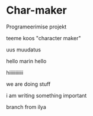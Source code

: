 # Char-maker
Programeerimise projekt

teeme koos "character maker"

uus muudatus 

hello marin hello


hiiiiiiiiiii

we are doing stuff

i am writing something important

branch from ilya